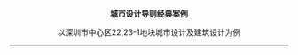 <p align = "center"><strong>城市设计导则经典案例</strong></p>
<p align = "center">以深圳市中心区22,23-1地块城市设计及建筑设计为例</p>

--- 

